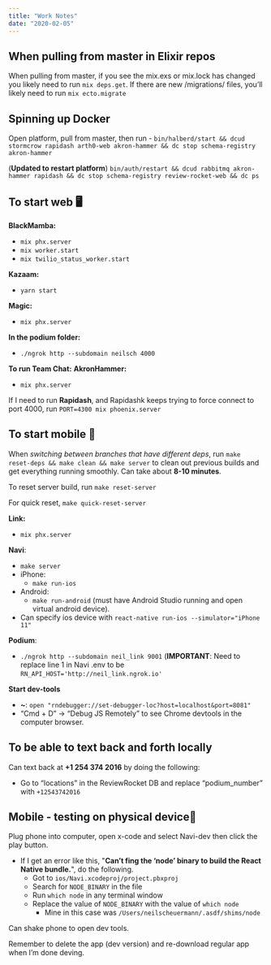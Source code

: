 ```yaml
--- 
title: "Work Notes" 
date: "2020-02-05" 
---
```



## When pulling from master in Elixir repos

When pulling from master, if you see the mix.exs or mix.lock has changed you
likely need to run `mix deps.get`. If there are new /migrations/ files, you’ll
likely need to run `mix ecto.migrate`


## Spinning up Docker

Open platform, pull from master, then run - `bin/halberd/start && dcud stormcrow
rapidash arth0-web akron-hammer && dc stop schema-registry akron-hammer`

(**Updated to restart platform**) `bin/auth/restart && dcud rabbitmq akron-hammer
rapidash && dc stop schema-registry review-rocket-web && dc ps`


## To start web 🖥

**BlackMamba:**
- `mix phx.server`
- `mix worker.start`
- `mix twilio_status_worker.start`

**Kazaam:** 
- `yarn start`

**Magic:** 
- `mix phx.server`

**In the podium folder:** 
- `./ngrok http --subdomain neilsch 4000`

**To run Team Chat:**
**AkronHammer:** 
- `mix phx.server`

If I need to run **Rapidash**, and Rapidashk keeps trying to force connect to port 4000, run `PORT=4300 mix phoenix.server`


## To start mobile 📱

When *switching between branches that have different deps*, run `make reset-deps &&
make clean && make server` to clean out previous builds and get everything
running smoothly. Can take about **8-10 minutes**.

To reset server build, run `make reset-server`

For quick reset, `make quick-reset-server`

**Link:** 
- `mix phx.server` 

**Navi**: 
- `make server`  
- iPhone: 
  - `make run-ios` 
- Android:
  - `make run-android` (must have Android Studio running and open virtual android device).  
- Can specify ios device with `react-native run-ios --simulator="iPhone 11"`

**Podium**: 
- `./ngrok http --subdomain neil_link 9001` (**IMPORTANT**:
Need to replace line 1 in Navi .env to be
`RN_API_HOST='http://neil_link.ngrok.io'` 

**Start dev-tools** 
- **~**: `open "rndebugger://set-debugger-loc?host=localhost&port=8081"` 
- “Cmd + D” -> “Debug JS Remotely” to see Chrome devtools in the computer
  browser.



## To be able to text back and forth locally

Can text back at **+1 254 374 2016** by doing the following:
- Go to “locations” in the ReviewRocket DB and replace “podium_number” with `+12543742016`


## Mobile - testing on physical device📱

Plug phone into computer, open x-code and select Navi-dev then click the play button. 
- If I get an error like this, "**Can’t fing the ‘node’ binary to build the React Native bundle.**", do the following.
  - Got to `ios/Navi.xcodeproj/project.pbxproj`
  - Search for `NODE_BINARY` in the file
  - Run `which node` in any terminal window
  - Replace the value of `NODE_BINARY` with the value of `which node`
    - Mine in this case was `/Users/neilscheuermann/.asdf/shims/node`
	
Can shake phone to open dev tools.

Remember to delete the app (dev version) and re-download regular app when I’m done deving.

